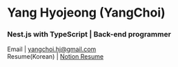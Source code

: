 
# Yang Hyojeong (YangChoi)
### Nest.js with TypeScript | Back-end programmer 

Email | yangchoi.hj@gmail.com <br>
Resume(Korean) | [Notion Resume](https://www.notion.so/yangchoi/YANG-HYOJEONG-5902f81338cf412b8f52af9e4416ca69)
